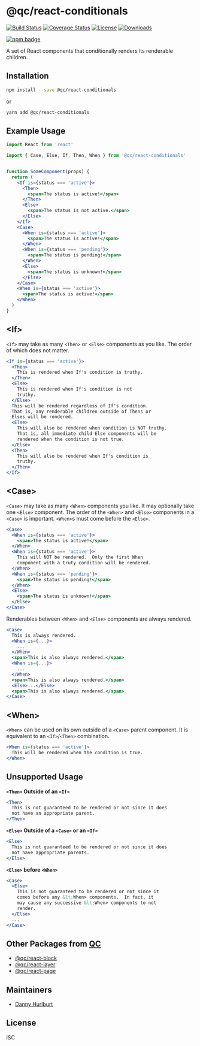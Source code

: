 # @qc/react-conditionals

[![Build Status][travis-svg]][travis-url]
[![Coverage Status][coverage-image]][coverage-url]
[![License][license-image]][license-url]
[![Downloads][downloads-image]][downloads-url]

[![npm badge][npm-badge-png]][package-url]

A set of React components that conditionally renders its renderable children.


## Installation

```sh
npm install --save @qc/react-conditionals
```

or

```sh
yarn add @qc/react-conditionals
```


## Example Usage

```jsx
import React from 'react'

import { Case, Else, If, Then, When } from '@qc/react-conditionals'


function SomeComponent(props) {
  return (
    <If is={status === 'active'}>
      <Then>
        <span>The status is active!</span>
      </Then>
      <Else>
        <span>The status is not active.</span>
      </Else>
    </If>
    <Case>
      <When is={status === 'active'}>
        <span>The status is active!</span>
      </When>
      <When is={status === 'pending'}>
        <span>The status is pending!</span>
      </When>
      <Else>
        <span>The status is unknown!</span>
      </Else>
    </Case>
    <When is={status === 'active'}>
      <span>The status is active!</span>
    </When>
  )
}
```


## &lt;If>

`<If>` may take as many `<Then>` or `<Else>` components as you like.  The order
of which does not matter.

```jsx
<If is={status === 'active'}>
  <Then>
    This is rendered when If's condition is truthy.
  </Then>
  <Else>
    This is rendered when If's condition is not
    truthy.
  </Else>
  This will be rendered regardless of If's condition.
  That is, any renderable children outside of Thens or
  Elses will be rendered.
  <Else>
    This will also be rendered when condition is NOT truthy.
    That is, all immediate child Else components will be
    rendered when the condition is not true.
  </Else>
  <Then>
    This will also be rendered when If's condition is
    truthy.
  </Then>
</If>
```

## &lt;Case>

`<Case>` may take as many `<When>` components you like.  It may optionally take
one `<Else>` component.  The order of the `<When>` and `<Else>` components in a
`<Case>` is important.  `<When>`s must come before the `<Else>`.

```jsx
<Case>
  <When is={status === 'active'}>
    <span>The status is active!</span>
  </When>
  <When is={status === 'active'}>
    This will NOT be rendered.  Only the first When
    component with a truty condition will be rendered.
  </When>
  <When is={status === 'pending'}>
    <span>The status is pending!</span>
  </When>
  <Else>
    <span>The status is unknown!</span>
  </Else>
</Case>
```

Renderables between `<When>` and `<Else>` components are always rendered.

```jsx
<Case>
  This is always rendered.
  <When is={...}>
    ...
  </When>
  <span>This is also always rendered.</span>
  <When is={...}>
    ...
  </When>
  <span>This is also always rendered.</span>
  <Else>...</Else>
  <span>This is also always rendered.</span>
</Case>
```


## &lt;When>

`<When>` can be used on its own outside of a `<Case>` parent component.  It is
equivalent to an `<If>`/`<Then>` combination.

```jsx
<When is={status === 'active'}>
  This will be rendered when the condition is true.
</When>
```


## Unsupported Usage

**`<Then>` Outside of an `<If>`**

```jsx
<Then>
  This is not guaranteed to be rendered or not since it does
  not have an appropriate parent.
</Then>
```

**`<Else>` Outside of a `<Case>` or an `<If>`**

```jsx
<Else>
  This is not guaranteed to be rendered or not since it does
  not have appropriate parents.
</Else>
```

**`<Else>` before `<When>`**

```jsx
<Case>
  <Else>
    This is not guaranteed to be rendered or not since it
    comes before any &lt;When> components.  In fact, it
    may cause any successive &lt;When> components to not
    render.
  </Else>
  ...
</Case>
```


## Other Packages from [QC]

* [@qc/react-block][qc-react-block]
* [@qc/react-layer][qc-react-layer]
* [@qc/react-page][qc-react-page]


## Maintainers

- [Danny Hurlburt](https://github.com/dhurlburtusa)


## License

ISC


[coverage-image]: https://coveralls.io/repos/github/hypersoftllc/qc-react-conditionals/badge.svg?branch=master
[coverage-url]: https://coveralls.io/github/hypersoftllc/qc-react-conditionals?branch=master
[downloads-image]: http://img.shields.io/npm/dm/qc-react-conditionals.svg
[downloads-url]: http://npm-stat.com/charts.html?package=qc-react-conditionals
[license-image]: http://img.shields.io/npm/l/qc-react-conditionals.svg
[license-url]: LICENSE
[package-url]: https://npmjs.org/package/qc-react-conditionals
[npm-badge-png]: https://nodei.co/npm/qc-react-conditionals.png?downloads=true&stars=true
[qc]: https://www.npmjs.com/~qc
[qc-react-block]: https://www.npmjs.com/package/@qc/react-block
[qc-react-layer]: https://www.npmjs.com/package/@qc/react-layer
[qc-react-page]: https://www.npmjs.com/package/@qc/react-page
[travis-svg]: https://travis-ci.org/hypersoftllc/qc-react-conditionals.svg?branch=master
[travis-url]: https://travis-ci.org/hypersoftllc/qc-react-conditionals
